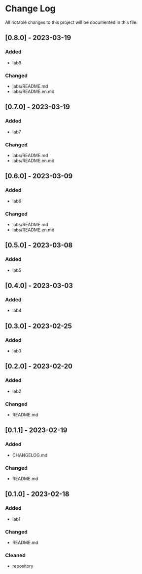 # Change Log
All notable changes to this project will be documented in this file.


## [0.8.0] - 2023-03-19
### Added
- lab8
### Changed
- labs/README.md
- labs/README.en.md

## [0.7.0] - 2023-03-19
### Added
- lab7
### Changed
- labs/README.md
- labs/README.en.md

## [0.6.0] - 2023-03-09
### Added
- lab6
### Changed
- labs/README.md
- labs/README.en.md

## [0.5.0] - 2023-03-08
### Added
- lab5

## [0.4.0] - 2023-03-03
### Added
- lab4

## [0.3.0] - 2023-02-25
### Added
- lab3

## [0.2.0] - 2023-02-20
### Added
- lab2
### Changed
- README.md

## [0.1.1] - 2023-02-19
### Added
- CHANGELOG.md
### Changed
- README.md

## [0.1.0] - 2023-02-18
### Added
- lab1
### Changed
- README.md
### Cleaned
- repository
